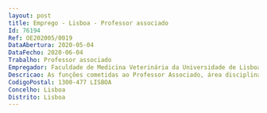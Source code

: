 ```yaml
--- 
layout: post
title: Emprego - Lisboa - Professor associado
Id: 76194
Ref: OE202005/0019
DataAbertura: 2020-05-04
DataFecho: 2020-06-04
Trabalho: Professor associado
Empregador: Faculdade de Medicina Veterinária da Universidade de Lisboa
Descricao: As funções cometidas ao Professor Associado, área disciplinar de Clínica, são as constantes do artigo 4.º e n.º 2 do artigo 5.º do Estatuto da Carreira Docente Universitária (ECDU).
CodigoPostal: 1300-477 LISBOA
Concelho: Lisboa
Distrito: Lisboa
--- 
```

